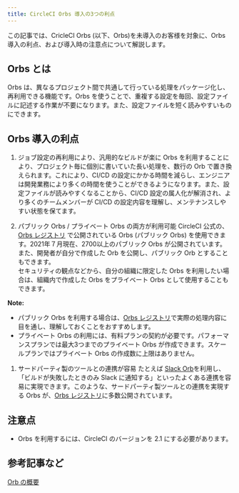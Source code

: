 ```yaml
---
title: CircleCI Orbs 導入の3つの利点
---
```


この記事では、CricleCI Orbs (以下、Orbs)を未導入のお客様を対象に、Orbs 導入の利点、および導入時の注意点について解説します。

## Orbs とは

Orbs は、異なるプロジェクト間で共通して行っている処理をパッケージ化し、再利用できる機能です。Orbs を使うことで、重複する設定を毎回、設定ファイルに記述する作業が不要になります。また、設定ファイルを短く読みやすいものにできます。  

## Orbs 導入の利点

1. ジョブ設定の再利用により、汎用的なビルドが楽に
  Orbs を利用することにより、プロジェクト毎に個別に書いていた長い処理を、数行の Orb で置き換えられます。これにより、CI/CD の設定にかかる時間を減らし、エンジニアは開発業務により多くの時間を使うことができるようになります。また、設定ファイルが読みやすくなることから、CI/CD 設定の属人化が解消され、より多くのチームメンバーが CI/CD の設定内容を理解し、メンテナンスしやすい状態を保てます。

1. パブリック Orbs / プライベート Orbs の両方が利用可能
  CircleCI 公式の、[Orbs レジストリ](https://circleci.com/developer/orbs) で公開されている Orbs (パブリック Orbs) を使用できます。2021年７月現在、2700以上のパブリック Orbs が公開されています。また、開発者が自分で作成した Orb を公開し、パブリック Orb とすることもできます。  
  セキュリティの観点などから、自分の組織に限定した Orbs を利用したい場合は、組織内で作成した Orbs をプライベート Orbs として使用することもできます。  

  **Note:**
  * パブリック Orbs を利用する場合は、[Orbs レジストリ](https://circleci.com/developer/orbs)で実際の処理内容に目を通し、理解しておくことをおすすめします。
  * プライベート Orbs の利用には、有料プランの契約が必要です。パフォーマンスプランでは最大3つまでのプライベート Orbs が作成できます。スケールプランではプライベート Orbs の作成数に上限はありません。

1. サードパーティ製のツールとの連携が容易
  たとえば [Slack Orb](https://circleci.com/developer/ja/orbs/orb/circleci/slack)を利用し、「ビルドが失敗したときのみ Slack に通知する」といったよくある連携を容易に実現できます。このような、サードパーティ製ツールとの連携を実現する Orbs が、[Orbs レジストリ](https://circleci.com/developer/ja/orbs)に多数公開されています。

## 注意点

* Orbs を利用するには、CircleCI のバージョンを 2.1 にする必要があります。  

## 参考記事など

[Orb の概要](https://circleci.com/docs/ja/2.0/orb-intro/)
